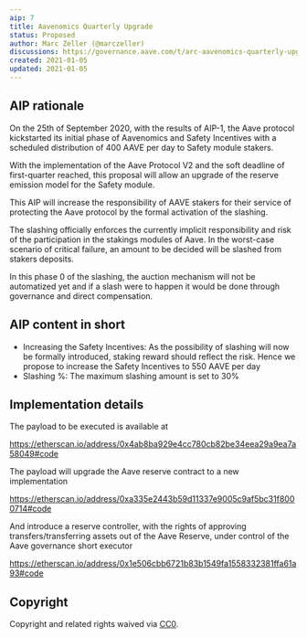 ```yaml
---
aip: 7
title: Aavenomics Quarterly Upgrade
status: Proposed
author: Marc Zeller (@marczeller)
discussions: https://governance.aave.com/t/arc-aavenomics-quarterly-upgrade/1631
created: 2021-01-05
updated: 2021-01-05
---
```


## AIP rationale

On the 25th of September 2020, with the results of AIP-1, the Aave protocol kickstarted its initial phase of Aavenomics and Safety Incentives with a scheduled distribution of 400 AAVE per day to Safety module stakers.

With the implementation of the Aave Protocol V2 and the soft deadline of first-quarter reached, this proposal will allow an upgrade of the reserve emission model for the Safety module.

This AIP will increase the responsibility of AAVE stakers for their service of protecting the Aave protocol by the formal activation of the slashing.

The slashing officially enforces the currently implicit responsibility and risk of the participation in the stakings modules of Aave. In the worst-case scenario of critical failure, an amount to be decided will be slashed from stakers deposits.

In this phase 0 of the slashing, the auction mechanism will not be automatized yet and if a slash were to happen it would be done through governance and direct compensation.


## AIP content in short

- Increasing the Safety Incentives: As the possibility of slashing will now be formally introduced, staking reward should reflect the risk. Hence we propose to increase the Safety Incentives to 550 AAVE per day
- Slashing %: The maximum slashing amount is set to 30%


## Implementation details

The payload to be executed is available at

https://etherscan.io/address/0x4ab8ba929e4cc780cb82be34eea29a9ea7a58049#code

The payload will upgrade the Aave reserve contract to a new implementation

https://etherscan.io/address/0xa335e2443b59d11337e9005c9af5bc31f8000714#code

And introduce a reserve controller, with the rights of approving transfers/transferring assets out of the Aave Reserve, under control of the Aave governance short executor

https://etherscan.io/address/0x1e506cbb6721b83b1549fa1558332381ffa61a93#code

## Copyright

Copyright and related rights waived via [CC0](https://creativecommons.org/publicdomain/zero/1.0/).
